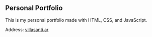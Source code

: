 ## Personal Portfolio

This is my personal portfolio made with HTML, CSS, and JavaScript.

Address: [villasanti.ar](villasanti.ar)
